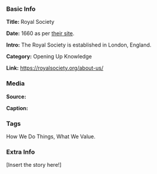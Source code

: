 ### Basic Info

**Title:** Royal Society

**Date:** 1660 as per [their site](https://royalsociety.org/about-us/history/).

**Intro:** The Royal Society is established in London, England.

**Category:** Opening Up Knowledge

**Link:** https://royalsociety.org/about-us/

### Media

**Source:** 

**Caption:** 

### Tags

How We Do Things, What We Value.

### Extra Info

[Insert the story here!]
